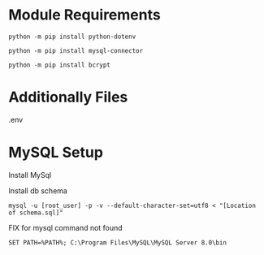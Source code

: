 # Module Requirements

```
python -m pip install python-dotenv
```

```
python -m pip install mysql-connector
```

```
python -m pip install bcrypt
```

# Additionally Files
.env


# MySQL Setup
Install MySql

Install db schema
```
mysql -u [root_user] -p -v --default-character-set=utf8 < "[Location of schema.sql]"
```

FIX for mysql command not found
```
SET PATH=%PATH%; C:\Program Files\MySQL\MySQL Server 8.0\bin
```